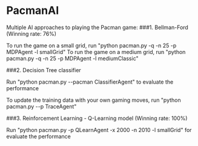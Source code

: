 # PacmanAI
Multiple AI approaches to playing the Pacman game:
###1. Bellman-Ford (Winning rate: 76%)

To run the game on a small grid, run "python pacman.py -q -n 25 -p MDPAgent -l smallGrid"
To run the game on a medium grid, run "python pacman.py -q -n 25 -p MDPAgent -l mediumClassic"


###2. Decision Tree classifier

Run "python pacman.py --pacman ClassifierAgent" to evaluate the performance

To update the training data with your own gaming moves, run "python pacman.py --p TraceAgent"

###3. Reinforcement Learning - Q-Learning model (Winning rate: 100%)

Run "python pacman.py -p QLearnAgent -x 2000 -n 2010 -l smallGrid" for evaluate the performance



